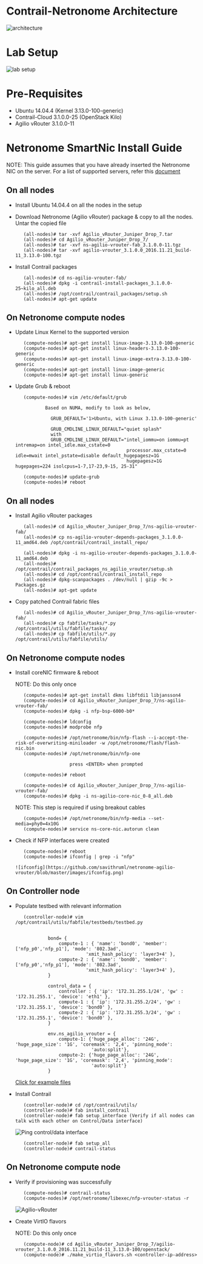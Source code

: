 # Contrail-Netronome Architecture
  ![architecture](https://github.com/savithruml/netronome-agilio-vrouter/blob/master/images/contrail_agilio_architecture.png)
  
# Lab Setup
  ![lab setup](https://github.com/savithruml/netronome-agilio-vrouter/blob/master/images/lab_setup.png)

# Pre-Requisites

* Ubuntu 14.04.4 (Kernel 3.13.0-100-generic)
* Contrail-Cloud 3.1.0.0-25 (OpenStack Kilo)
* Agilio vRouter 3.1.0.0-11

# Netronome SmartNic Install Guide

NOTE: This guide assumes that you have already inserted the Netronome NIC on the server. For a list of supported servers, refer this [document](https://github.com/savithruml/netronome-agilio-vrouter/blob/master/list-of-supported-servers.pdf)

## On all nodes
* Install Ubuntu 14.04.4 on all the nodes in the setup

* Download Netronome (Agilio vRouter) package & copy to all the nodes. Untar the copied file

         (all-nodes)# tar -xvf Agilio_vRouter_Juniper_Drop_7.tar
         (all-nodes)# cd Agilio_vRouter_Juniper_Drop_7/
         (all-nodes)# tar -xvf ns-agilio-vrouter-fab_3.1.0.0-11.tgz 
         (all-nodes)# tar -xvf agilio-vrouter_3.1.0.0_2016.11.21_build-11_3.13.0-100.tgz

* Install Contrail packages

         (all-nodes)# cd ns-agilio-vrouter-fab/
         (all-nodes)# dpkg -i contrail-install-packages_3.1.0.0-25~kilo_all.deb
         (all-nodes)# /opt/contrail/contrail_packages/setup.sh
         (all-nodes)# apt-get update

## On Netronome compute nodes

* Update Linux Kernel to the supported version

         (compute-nodes)# apt-get install linux-image-3.13.0-100-generic
         (compute-nodes)# apt-get install linux-headers-3.13.0-100-generic
         (compute-nodes)# apt-get install linux-image-extra-3.13.0-100-generic
         (compute-nodes)# apt-get install linux-image-generic
         (compute-nodes)# apt-get install linux-generic

* Update Grub & reboot

         (compute-nodes)# vim /etc/default/grub

                 Based on NUMA, modify to look as below,

                   GRUB_DEFAULT='1>Ubuntu, with Linux 3.13.0-100-generic'

                   GRUB_CMDLINE_LINUX_DEFAULT="quiet splash"
                   with
                   GRUB_CMDLINE_LINUX_DEFAULT="intel_iommu=on iommu=pt intremap=on intel_idle.max_cstate=0             
                                               processor.max_cstate=0 idle=mwait intel_pstate=disable default_hugepagesz=1G  
                                               hugepagesz=1G hugepages=224 isolcpus=1-7,17-23,9-15, 25-31"

         (compute-nodes)# update-grub
         (compute-nodes)# reboot

## On all nodes

* Install Agilio vRouter packages

         (all-nodes)# cd Agilio_vRouter_Juniper_Drop_7/ns-agilio-vrouter-fab/
         (all-nodes)# cp ns-agilio-vrouter-depends-packages_3.1.0.0-11_amd64.deb /opt/contrail/contrail_install_repo/

         (all-nodes)# dpkg -i ns-agilio-vrouter-depends-packages_3.1.0.0-11_amd64.deb 
         (all-nodes)# /opt/contrail/contrail_packages_ns_agilio_vrouter/setup.sh
         (all-nodes)# cd /opt/contrail/contrail_install_repo
         (all-nodes)# dpkg-scanpackages . /dev/null | gzip -9c > Packages.gz
         (all-nodes)# apt-get update

* Copy patched Contrail fabric files

         (all-nodes)# cd Agilio_vRouter_Juniper_Drop_7/ns-agilio-vrouter-fab/
         (all-nodes)# cp fabfile/tasks/*.py /opt/contrail/utils/fabfile/tasks/
         (all-nodes)# cp fabfile/utils/*.py /opt/contrail/utils/fabfile/utils/

## On Netronome compute nodes

* Install coreNIC firmware & reboot 

  NOTE: Do this only once

         (compute-nodes)# apt-get install dkms libftdi1 libjansson4
         (compute-nodes)# cd Agilio_vRouter_Juniper_Drop_7/ns-agilio-vrouter-fab/
         (compute-nodes)# dpkg -i nfp-bsp-6000-b0*
         
         (compute-nodes)# ldconfig
         (compute-nodes)# modprobe nfp

         (compute-nodes)# /opt/netronome/bin/nfp-flash --i-accept-the-risk-of-overwriting-miniloader -w /opt/netronome/flash/flash-nic.bin
         (compute-nodes)# /opt/netronome/bin/nfp-one
         
                          press <ENTER> when prompted
         
         (compute-nodes)# reboot

         (compute-nodes)# cd Agilio_vRouter_Juniper_Drop_7/ns-agilio-vrouter-fab/
         (compute-nodes)# dpkg -i ns-agilio-core-nic_0-8_all.deb
         
         
  NOTE: This step is required if using breakout cables

         (compute-nodes)# /opt/netronome/bin/nfp-media --set-media=phy0=4x10G
         (compute-nodes)# service ns-core-nic.autorun clean

* Check if NFP interfaces were created

         (compute-nodes)# reboot
         (compute-nodes)# ifconfig | grep -i "nfp"

      ![ifconfig](https://github.com/savithruml/netronome-agilio-vrouter/blob/master/images/ifconfig.png)
         
## On Controller node

* Populate testbed with relevant information

         (controller-node)# vim /opt/contrail/utils/fabfile/testbeds/testbed.py
         
         
                  bond= {
                      compute-1 : { 'name': 'bond0', 'member': ['nfp_p0','nfp_p1'], 'mode': '802.3ad',    
                                'xmit_hash_policy': 'layer3+4' },
                      compute-2 : { 'name': 'bond0', 'member': ['nfp_p0','nfp_p1'], 'mode': '802.3ad',    
                                'xmit_hash_policy': 'layer3+4' },
                  }
                  
                  control_data = {
                      controller : { 'ip': '172.31.255.1/24', 'gw' : '172.31.255.1', 'device': 'eth1' },
                      compute-1 : { 'ip': '172.31.255.2/24', 'gw' : '172.31.255.1', 'device': 'bond0' },
                      compute-2 : { 'ip': '172.31.255.3/24', 'gw' : '172.31.255.1', 'device': 'bond0' },
                  }
         
                  env.ns_agilio_vrouter = {
                      compute-1: {'huge_page_alloc': '24G', 'huge_page_size': '1G', 'coremask': '2,4', 'pinning_mode': 
                                  'auto:split'},
                      compute-2: {'huge_page_alloc': '24G', 'huge_page_size': '1G', 'coremask': '2,4', 'pinning_mode': 
                                  'auto:split'}
                  }

  [Click for example files](https://github.com/savithruml/netronome-agilio-vrouter/tree/master/testbed)

* Install Contrail

         (controller-node)# cd /opt/contrail/utils/
         (controller-node)# fab install_contrail
         (controller-node)# fab setup_interface (Verify if all nodes can talk with each other on Control/Data interface)

  ![Ping control/data interface](https://github.com/savithruml/netronome-agilio-vrouter/blob/master/images/control_data_ping.png)

         (controller-node)# fab setup_all
         (controller-node)# contrail-status

## On Netronome compute node

* Verify if provisioning was successfully

         (compute-nodes)# contrail-status
         (compute-nodes)# /opt/netronome/libexec/nfp-vrouter-status -r

  ![Agilio-vRouter](https://github.com/savithruml/netronome-agilio-vrouter/blob/master/images/agilio_vrouter.png)

* Create VirtIO flavors

  NOTE: Do this only once

         (compute-node)# cd Agilio_vRouter_Juniper_Drop_7/agilio-vrouter_3.1.0.0_2016.11.21_build-11_3.13.0-100/openstack/
         (compute-node)# ./make_virtio_flavors.sh <controller-ip-address>
         
